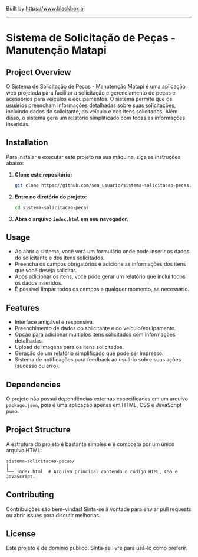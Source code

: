 
Built by https://www.blackbox.ai

---

# Sistema de Solicitação de Peças - Manutenção Matapi

## Project Overview
O Sistema de Solicitação de Peças - Manutenção Matapi é uma aplicação web projetada para facilitar a solicitação e gerenciamento de peças e acessórios para veículos e equipamentos. O sistema permite que os usuários preencham informações detalhadas sobre suas solicitações, incluindo dados do solicitante, do veículo e dos itens solicitados. Além disso, o sistema gera um relatório simplificado com todas as informações inseridas.

## Installation
Para instalar e executar este projeto na sua máquina, siga as instruções abaixo:

1. **Clone este repositório:**
   ```bash
   git clone https://github.com/seu_usuario/sistema-solicitacao-pecas.git
   ```

2. **Entre no diretório do projeto:**
   ```bash
   cd sistema-solicitacao-pecas
   ```

3. **Abra o arquivo `index.html` em seu navegador.**

## Usage
- Ao abrir o sistema, você verá um formulário onde pode inserir os dados do solicitante e dos itens solicitados.
- Preencha os campos obrigatórios e adicione as informações dos itens que você deseja solicitar.
- Após adicionar os itens, você pode gerar um relatório que inclui todos os dados inseridos.
- É possível limpar todos os campos a qualquer momento, se necessário.

## Features
- Interface amigável e responsiva.
- Preenchimento de dados do solicitante e do veículo/equipamento.
- Opção para adicionar múltiplos itens solicitados com informações detalhadas.
- Upload de imagens para os itens solicitados.
- Geração de um relatório simplificado que pode ser impresso.
- Sistema de notificações para feedback ao usuário sobre suas ações (sucesso ou erro).

## Dependencies
O projeto não possui dependências externas especificadas em um arquivo `package.json`, pois é uma aplicação apenas em HTML, CSS e JavaScript puro.

## Project Structure
A estrutura do projeto é bastante simples e é composta por um único arquivo HTML:

```
sistema-solicitacao-pecas/
│
└── index.html  # Arquivo principal contendo o código HTML, CSS e JavaScript.
```

## Contributing
Contribuições são bem-vindas! Sinta-se à vontade para enviar pull requests ou abrir issues para discutir melhorias.

## License
Este projeto é de domínio público. Sinta-se livre para usá-lo como preferir.